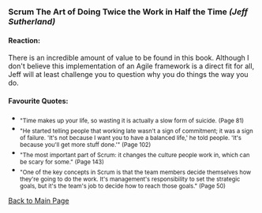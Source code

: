 ### **Scrum** The Art of Doing Twice the Work in Half the Time *(Jeff Sutherland)*

#### Reaction:
There is an incredible amount of value to be found in this book. Although I don't believe this implementation of an Agile framework is a direct fit for all, Jeff will at least challenge you to question why you do things the way you do. 
#### Favourite Quotes:
- <sub>"Time makes up your life, so wasting it is actually a slow form of suicide. (Page 81)</sub>
- <sub>"He started telling people that working late wasn't a sign of commitment; it was a sign of failure. 'It's not because I want you to have a balanced life,' he told people. 'It's because you'll get more stuff done.'" (Page 102)</sub>
- <sub>"The most important part of Scrum: it changes the culture people work in, which can be scary for some." (Page 143)</sub>
- <sub>"One of the key concepts in Scrum is that the team members decide themselves how they're going to do the work. It's management's responsibility to set the strategic goals, but it's the team's job to decide how to reach those goals." (Page 50)</sub>

[Back to Main Page](../README.md)

